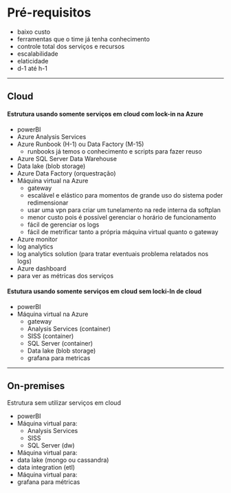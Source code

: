 # Pré-requisitos
- baixo custo
- ferramentas que o time já tenha conhecimento
- controle total dos serviços e recursos
- escalabilidade
- elaticidade
- d-1 até h-1

---

## Cloud

#### Estrutura usando somente serviços em cloud com **lock-in na Azure**
- powerBI
- Azure Analysis Services
- Azure Runbook (H-1) ou Data Factory (M-15)
  - runbooks já temos o conhecimento e scripts para fazer reuso
- Azure SQL Server Data Warehouse
- Data lake (blob storage)
- Azure Data Factory (orquestração)
- Máquina virtual na Azure
  - gateway
  - escalável e elástico para momentos de grande uso do sistema poder redimensionar   
  - usar uma vpn para criar um tunelamento na rede interna da softplan
  - menor custo pois é possível gerenciar o horário de funcionamento
  - fácil de gerenciar os logs
  - fácil de metrificar tanto a própria máquina virtual quanto o gateway
- Azure monitor 
 - log analytics
 - log analytics solution (para tratar eventuais problema relatados nos logs)
- Azure dashboard
 - para ver as métricas dos serviços


#### Estutura usando somente serviços em cloud **sem locki-In** de cloud
- powerBI
- Máquina virtual na Azure
  - gateway
  - Analysis Services (container)
  - SISS (container)
  - SQL Server (container)
  - Data lake (blob storage)
  - grafana para metricas

---

## On-premises
Estrutura sem utilizar serviços em cloud

- powerBI
- Máquina virtual para:
  - Analysis Services
  - SISS
  - SQL Server (dw)
- Máquina virtual para:
 - data lake (mongo ou cassandra)
 - data integration (etl)
- Máquina virtual para:
 - grafana para métricas

